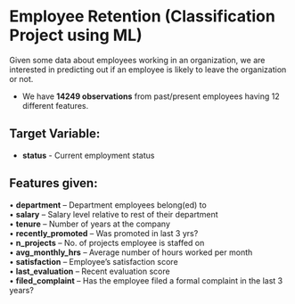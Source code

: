 # Employee Retention (Classification Project using ML)  
Given some data about employees working in an organization, we are interested in predicting out if an employee is likely to leave the organization or not.  
* We have **14249 observations** from past/present employees having 12 different features.  
  
## Target Variable:  
* **status** - Current employment status  

## Features given:  
• **department** – Department employees belong(ed) to  
• **salary** – Salary level relative to rest of their department  
• **tenure** – Number of years at the company  
• **recently_promoted** – Was promoted in last 3 yrs?  
• **n_projects** – No. of projects employee is staffed on  
• **avg_monthly_hrs** – Average number of hours worked per month  
• **satisfaction** – Employee’s satisfaction score  
• **last_evaluation** – Recent evaluation score  
• **filed_complaint** – Has the employee filed a formal complaint in the last 3 years?
